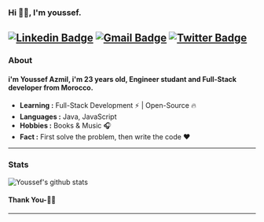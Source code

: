 ### Hi 🙋‍♂️, I'm youssef.
[![Linkedin Badge](https://img.shields.io/badge/-LinkedIn-blue?style=flat-square&logo=Linkedin&logoColor=white&link=https://www.linkedin.com/in/youssef-amzil)](https://www.linkedin.com/in/youssef-amzil/) 
 [![Gmail Badge](https://img.shields.io/badge/-Gmail-c14438?style=flat-square&logo=Gmail&logoColor=white&link=mailto:amzilyoussef98@gmail.com)](mailto:amzilyoussef98@gmail.com)
 [![Twitter Badge](https://img.shields.io/badge/-twitter-1ca0f1?style=flat-square&logo=twitter&logoColor=white&link=https://twitter.com/)](https://twitter.com/)
---------------------------------------------------------------------------------------------------------------------------------------------------------------------------------
### About
#### i'm Youssef Azmil, i'm 23 years old, Engineer studant and Full-Stack developer from Morocco.
-  **Learning :** Full-Stack Development :zap: | Open-Source :fire:	
-  **Languages :** Java, JavaScript
-  **Hobbies :** Books & Music :headphones:
-  **Fact :** First solve the problem, then write the code :heart: 
<!-- -  **Organization :** Technojam -->

---------------------------------------------------------------------------------------------------------------------------------------------------------------------------------
### Stats

![Youssef's github stats](https://github-readme-stats.vercel.app/api?username=ylizma)

#### Thank You-🙏🏼
---------------------------------------------------------------------------------------------------------------------------------------------------------------------------------





